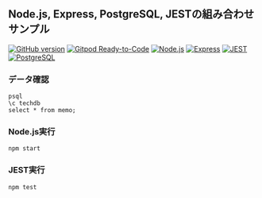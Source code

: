 ## Node.js, Express, PostgreSQL, JESTの組み合わせサンプル

[![GitHub version](https://badge.fury.io/gh/gogo-pats%2Fnode-express-pg.svg)](https://badge.fury.io/gh/gogo-pats%2Fnode-express-pg)
[![Gitpod Ready-to-Code](https://img.shields.io/badge/Gitpod-ready--to--code-blue?logo=gitpod)](https://gitpod.io/#https://github.com/gogo-pats/node-express-pg
)
[![Node.js](https://img.shields.io/badge/Node.js-14.16.1-006400.svg?longCache=true)](https://nodejs.org/ja/)
[![Express](https://img.shields.io/badge/Express-4.17.1-ffffff.svg?longCache=true)](https://expressjs.com/)
[![JEST](https://img.shields.io/badge/JEST-27.2.3-8b0000.svg?longCache=true)](https://jestjs.io/ja/)
[![PostgreSQL](https://img.shields.io/badge/PostgreSQL-12.6-0000cd.svg?longCache=true)](https://www.postgresql.org/)

### データ確認
```
psql
\c techdb
select * from memo;
```

### Node.js実行
```
npm start
```

### JEST実行
```
npm test
```

